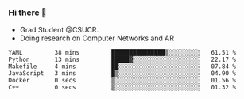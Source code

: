 ### Hi there 👋
- Grad Student @CSUCR. 
- Doing research on Computer Networks and AR
<!--START_SECTION:waka-->

```text
YAML         38 mins         ███████████████▒░░░░░░░░░   61.51 %
Python       13 mins         █████▓░░░░░░░░░░░░░░░░░░░   22.17 %
Makefile     4 mins          ██░░░░░░░░░░░░░░░░░░░░░░░   07.84 %
JavaScript   3 mins          █▒░░░░░░░░░░░░░░░░░░░░░░░   04.90 %
Docker       0 secs          ▒░░░░░░░░░░░░░░░░░░░░░░░░   01.56 %
C++          0 secs          ▒░░░░░░░░░░░░░░░░░░░░░░░░   01.32 %
```

<!--END_SECTION:waka-->
<!--
**jluo117/jluo117** is a ✨ _special_ ✨ repository because its `README.md` (this file) appears on your GitHub profile.

Here are some ideas to get you started:

- 🔭 I’m currently working on ...
- 🌱 I’m currently learning ...
- 👯 I’m looking to collaborate on ...
- 🤔 I’m looking for help with ...
- 💬 Ask me about ...
- 📫 How to reach me: ...
- 😄 Pronouns: ...
- ⚡ Fun fact: ...
-->
